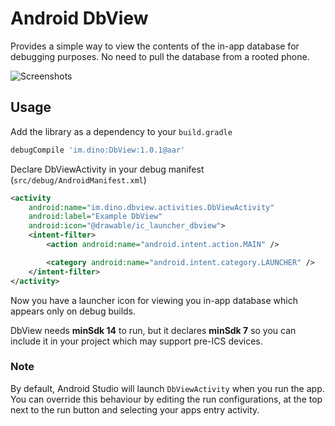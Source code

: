 # Android DbView

Provides a simple way to view the contents of the in-app database for debugging purposes. No need to pull the database from a rooted phone.

![Screenshots](https://raw.github.com/reisub/dbview/master/screenshots.png)

## Usage

Add the library as a dependency to your ```build.gradle```

```groovy
debugCompile 'im.dino:DbView:1.0.1@aar'
```

Declare DbViewActivity in your debug manifest (`src/debug/AndroidManifest.xml`)

```xml
<activity
    android:name="im.dino.dbview.activities.DbViewActivity"
    android:label="Example DbView"
    android:icon="@drawable/ic_launcher_dbview">
    <intent-filter>
        <action android:name="android.intent.action.MAIN" />

        <category android:name="android.intent.category.LAUNCHER" />
    </intent-filter>
</activity>
```

Now you have a launcher icon for viewing you in-app database which appears only on debug builds.

DbView needs **minSdk 14** to run, but it declares **minSdk 7** so you can include it in your project which may support pre-ICS devices.

### Note

By default, Android Studio will launch ```DbViewActivity``` when you run the app.
You can override this behaviour by editing the run configurations, at the top next to the run button and selecting your apps entry activity.
